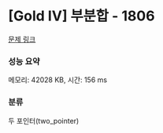# [Gold IV] 부분합 - 1806 

[문제 링크](https://www.acmicpc.net/problem/1806) 

### 성능 요약

메모리: 42028 KB, 시간: 156 ms

### 분류

두 포인터(two_pointer)

